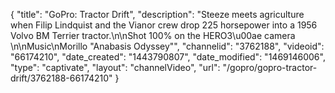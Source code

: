 {
    "title": "GoPro: Tractor Drift",
    "description": "Steeze meets agriculture when Filip Lindquist and the Vianor crew drop 225 horsepower into a 1956 Volvo BM Terrier tractor.\n\nShot 100% on the HERO3\u00ae camera \n\nMusic\nMorillo \"Anabasis Odyssey\"",
    "channelid": "3762188",
    "videoid": "66174210",
    "date_created": "1443790807",
    "date_modified": "1469146006",
    "type": "captivate",
    "layout": "channelVideo",
    "url": "\/gopro\/gopro-tractor-drift\/3762188-66174210"
}